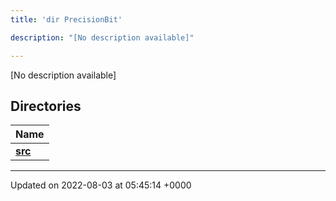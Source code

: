 ```yaml
---
title: 'dir PrecisionBit'

description: "[No description available]"

---
```







[No description available]

## Directories

| Name           |
| -------------- |
| **[src](/documentation/code/darkbit/files/dir_5fdf15011a61f9efccacc93cad5f337e/#dir-src)**  |






-------------------------------

Updated on 2022-08-03 at 05:45:14 +0000
